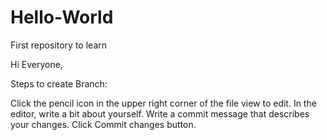 # Hello-World
First repository to learn 

Hi Everyone,

Steps to create Branch:

Click the  pencil icon in the upper right corner of the file view to edit.
In the editor, write a bit about yourself.
Write a commit message that describes your changes.
Click Commit changes button.
